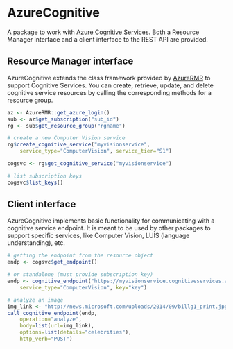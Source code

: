 # AzureCognitive

A package to work with [Azure Cognitive Services](https://azure.microsoft.com/services/cognitive-services/). Both a Resource Manager interface and a client interface to the REST API are provided.

## Resource Manager interface

AzureCognitive extends the class framework provided by [AzureRMR](https://github.com/Azure/AzureRMR) to support Cognitive Services. You can create, retrieve, update, and delete cognitive service resources by calling the corresponding methods for a resource group.

```r
az <- AzureRMR::get_azure_login()
sub <- az$get_subscription("sub_id")
rg <- sub$get_resource_group("rgname")

# create a new Computer Vision service
rg$create_cognitive_service("myvisionservice",
    service_type="ComputerVision", service_tier="S1")

cogsvc <- rg$get_cognitive_service("myvisionservice")

# list subscription keys
cogsvc$list_keys()
```

## Client interface

AzureCognitive implements basic functionality for communicating with a cognitive service endpoint. It is meant to be used by other packages to support specific services, like Computer Vision, LUIS (language understanding), etc.

```r
# getting the endpoint from the resource object
endp <- cogsvc$get_endpoint()

# or standalone (must provide subscription key)
endp <- cognitive_endpoint("https://myvisionservice.cognitiveservices.azure.com/",
    service_type="ComputerVision", key="key")

# analyze an image
img_link <- "http://news.microsoft.com/uploads/2014/09/billg1_print.jpg"
call_cognitive_endpoint(endp,
    operation="analyze",
    body=list(url=img_link),
    options=list(details="celebrities"),
    http_verb="POST")
```
